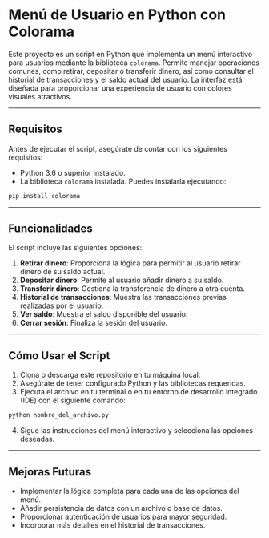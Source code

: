 # Menú de Usuario en Python con Colorama

Este proyecto es un script en Python que implementa un menú interactivo para usuarios mediante la biblioteca `colorama`. Permite manejar operaciones comunes, como retirar, depositar o transferir dinero, así como consultar el historial de transacciones y el saldo actual del usuario. La interfaz está diseñada para proporcionar una experiencia de usuario con colores visuales atractivos.

---

## Requisitos

Antes de ejecutar el script, asegúrate de contar con los siguientes requisitos:

- Python 3.6 o superior instalado.
- La biblioteca `colorama` instalada. Puedes instalarla ejecutando:

```bash
pip install colorama
```

---

## Funcionalidades

El script incluye las siguientes opciones:

1. **Retirar dinero**: Proporciona la lógica para permitir al usuario retirar dinero de su saldo actual.
2. **Depositar dinero**: Permite al usuario añadir dinero a su saldo.
3. **Transferir dinero**: Gestiona la transferencia de dinero a otra cuenta.
4. **Historial de transacciones**: Muestra las transacciones previas realizadas por el usuario.
5. **Ver saldo**: Muestra el saldo disponible del usuario.
6. **Cerrar sesión**: Finaliza la sesión del usuario.

---

## Cómo Usar el Script

1. Clona o descarga este repositorio en tu máquina local.
2. Asegúrate de tener configurado Python y las bibliotecas requeridas.
3. Ejecuta el archivo en tu terminal o en tu entorno de desarrollo integrado (IDE) con el siguiente comando:

```bash
python nombre_del_archivo.py
```

4. Sigue las instrucciones del menú interactivo y selecciona las opciones deseadas.

---

## Mejoras Futuras

- Implementar la lógica completa para cada una de las opciones del menú.
- Añadir persistencia de datos con un archivo o base de datos.
- Proporcionar autenticación de usuarios para mayor seguridad.
- Incorporar más detalles en el historial de transacciones.




